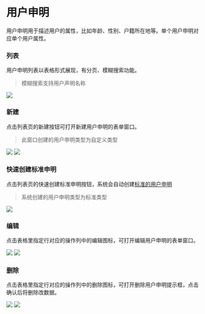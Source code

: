 # 用户申明

用户申明用于描述用户的属性，比如年龄、性别、户籍所在地等。单个用户申明对应单个用户属性。

### 列表

用户申明列表以表格形式展现，有分页、模糊搜索功能。

> 模糊搜索支持用户声明名称

![](http://cdn.masastack.com/stack/doc/auth/userClaim-search.png)

### 新建

点击列表页的新建按钮可打开新建用户申明的表单窗口。

> 此窗口创建的用户申明类型为自定义类型

![](http://cdn.masastack.com/stack/doc/auth/userClaim-add-button.png)
![](http://cdn.masastack.com/stack/doc/auth/userClaim-add.png)

### 快速创建标准申明

点击列表页的快速创建标准申明按钮，系统会自动创建[标准的用户申明](https://openid.net/specs/openid-connect-core-1_0.html#StandardClaims)

> 系统创建的用户申明类型为标准类型

![](http://cdn.masastack.com/stack/doc/auth/userClaim-add-standard-button.png)

### 编辑

点击表格里指定行对应的操作列中的编辑图标，可打开编辑用户申明的表单窗口。

![](http://cdn.masastack.com/stack/doc/auth/userClaim-edit-icon.png)
![](http://cdn.masastack.com/stack/doc/auth/userClaim-edit.png)

### 删除

点击表格里指定行对应的操作列中的删除图标，可打开删除用户申明提示框，点击确认后将删除改数据。

![](http://cdn.masastack.com/stack/doc/auth/userClaim-remove-icon.png)
![](http://cdn.masastack.com/stack/doc/auth/userClaim-remove.png)